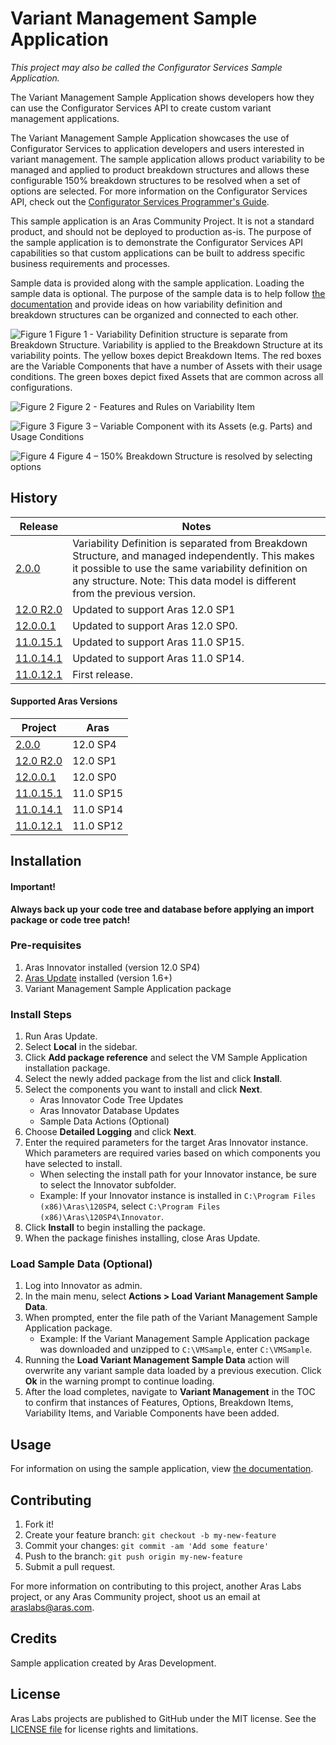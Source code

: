 # Variant Management Sample Application

*This project may also be called the Configurator Services Sample Application.*

The Variant Management Sample Application shows developers how they can use the Configurator Services API to create custom variant management applications. 

The Variant Management Sample Application showcases the use of Configurator Services to application developers and users interested in variant management. The sample application allows product variability to be managed and applied to product breakdown structures and allows these configurable 150% breakdown structures to be resolved when a set of options are selected. For more information on the Configurator Services API, check out the [Configurator Services Programmer's Guide](./Documentation/Aras%20Innovator%2012.0%20-%20Configurator%20Services%20Programmers%20Guide.pdf).

This sample application is an Aras Community Project. It is not a standard product, and should not be deployed to production as-is. The purpose of the sample application is to demonstrate the Configurator Services API capabilities so that custom applications can be built to address specific business requirements and processes.

Sample data is provided along with the sample application. Loading the sample data is optional. The purpose of the sample data is to help follow [the documentation](./Documentation/Aras%20Innovator%2012.0%20-%20Variant%20Management%20Sample%20Application.pdf) and provide ideas on how variability definition and breakdown structures can be organized and connected to each other. 

![Figure 1](./Screenshots/vm-image-1.jpg)
Figure 1 - Variability Definition structure is separate from Breakdown Structure.  Variability is applied to the Breakdown Structure at its variability points.  The yellow boxes depict Breakdown Items.  The red boxes are the Variable Components that have a number of Assets with their usage conditions.  The green boxes depict fixed Assets that are common across all configurations.

![Figure 2](./Screenshots/vm-image-2.jpg)
Figure 2 - Features and Rules on Variability Item

![Figure 3](./Screenshots/vm-image-3.jpg)
Figure 3 – Variable Component with its Assets (e.g. Parts) and Usage Conditions

![Figure 4](./Screenshots/vm-image-4.jpg)
Figure 4 – 150% Breakdown Structure is resolved by selecting options

## History

Release | Notes
--------|--------
[2.0.0](https://github.com/ArasLabs/vm-sample-application/releases/tag/v2.0.0) | Variability Definition is separated from Breakdown Structure, and managed independently. This makes it possible to use the same variability definition on any structure. Note: This data model is different from the previous version.
[12.0 R2.0](https://github.com/ArasLabs/vm-sample-application/releases/tag/12.0R2.0) | Updated to support Aras 12.0 SP1
[12.0.0.1](https://github.com/ArasLabs/vm-sample-application/releases/tag/12.0.0.1) | Updated to support Aras 12.0 SP0.
[11.0.15.1](https://github.com/ArasLabs/vm-sample-application/releases/tag/11.0.15.1) | Updated to support Aras 11.0 SP15.
[11.0.14.1](https://github.com/ArasLabs/vm-sample-application/releases/tag/11.0.14.1) | Updated to support Aras 11.0 SP14. 
[11.0.12.1](https://github.com/ArasLabs/vm-sample-application/releases/tag/11.0.12.1) | First release.

#### Supported Aras Versions

Project | Aras
--------|------
[2.0.0](https://github.com/ArasLabs/vm-sample-application/releases/tag/v2.0.0) | 12.0 SP4
[12.0 R2.0](https://github.com/ArasLabs/vm-sample-application/releases/tag/12.0R2.0) | 12.0 SP1
[12.0.0.1](https://github.com/ArasLabs/vm-sample-application/releases/tag/12.0.0.1) | 12.0 SP0
[11.0.15.1](https://github.com/ArasLabs/vm-sample-application/releases/tag/11.0.15.1) | 11.0 SP15
[11.0.14.1](https://github.com/ArasLabs/vm-sample-application/releases/tag/11.0.14.1) | 11.0 SP14
[11.0.12.1](https://github.com/ArasLabs/vm-sample-application/releases/tag/11.0.12.1) | 11.0 SP12

## Installation

#### Important!
**Always back up your code tree and database before applying an import package or code tree patch!**

### Pre-requisites

1. Aras Innovator installed (version 12.0 SP4)
2. [Aras Update](http://www.aras.com/support/downloads/) installed (version 1.6+)
3. Variant Management Sample Application package

### Install Steps

1. Run Aras Update.
2. Select **Local** in the sidebar.
3. Click **Add package reference** and select the VM Sample Application installation package.
4. Select the newly added package from the list and click **Install**.
5. Select the components you want to install and click **Next**.
    * Aras Innovator Code Tree Updates
    * Aras Innovator Database Updates
    * Sample Data Actions (Optional)
6. Choose **Detailed Logging** and click **Next**.
7. Enter the required parameters for the target Aras Innovator instance. Which parameters are required varies based on which components you have selected to install.
    * When selecting the install path for your Innovator instance, be sure to select the Innovator subfolder. 
    * Example: If your Innovator instance is installed in `C:\Program Files (x86)\Aras\120SP4`, select `C:\Program Files (x86)\Aras\120SP4\Innovator`.
8. Click **Install** to begin installing the package.
9. When the package finishes installing, close Aras Update.

### Load Sample Data (Optional)

1. Log into Innovator as admin.
2. In the main menu, select **Actions > Load Variant Management Sample Data**.
3. When prompted, enter the file path of the Variant Management Sample Application package.
    * Example: If the Variant Management Sample Application package was downloaded and unzipped to `C:\VMSample`, enter `C:\VMSample`.
4. Running the **Load Variant Management Sample Data** action will overwrite any variant sample data loaded by a previous execution. Click **Ok** in the warning prompt to continue loading.
5. After the load completes, navigate to **Variant Management** in the TOC to confirm that instances of Features, Options, Breakdown Items, Variability Items, and Variable Components have been added.

## Usage

For information on using the sample application, view [the documentation](./Documentation/Aras%20Innovator%2012.0%20-%20Variant%20Management%20Sample%20Application.pdf).

## Contributing

1. Fork it!
2. Create your feature branch: `git checkout -b my-new-feature`
3. Commit your changes: `git commit -am 'Add some feature'`
4. Push to the branch: `git push origin my-new-feature`
5. Submit a pull request.

For more information on contributing to this project, another Aras Labs project, or any Aras Community project, shoot us an email at araslabs@aras.com.

## Credits

Sample application created by Aras Development.

## License

Aras Labs projects are published to GitHub under the MIT license. See the [LICENSE file](./LICENSE.md) for license rights and limitations.